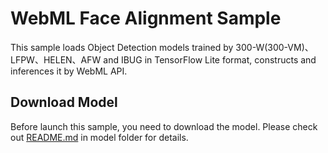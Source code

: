 WebML Face Alignment Sample
======
This sample loads Object Detection models trained by 300-W(300-VM)、LFPW、HELEN、AFW and IBUG in TensorFlow Lite format, constructs and inferences it by WebML API.

Download Model
-----------
Before launch this sample, you need to download the model. Please check out [README.md](model/README.md) in model folder for details.